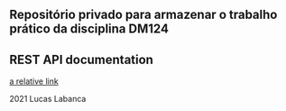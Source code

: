 ## Repositório privado para armazenar o trabalho prático da disciplina DM124

## REST API documentation
[a relative link](rest-server/doc/swagger_output.md)

2021 Lucas Labanca